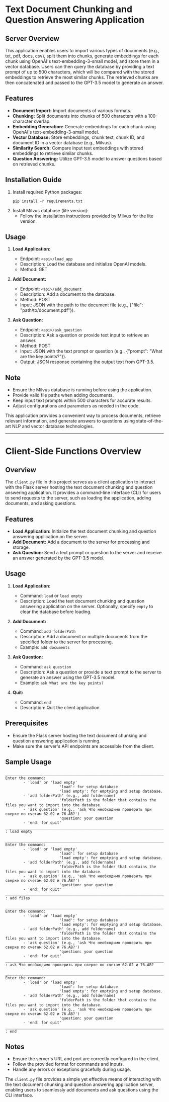 # Text Document Chunking and Question Answering Application

## Server Overview
This application enables users to import various types of documents (e.g., txt, pdf, docs, csv), split them into chunks, generate embeddings for each chunk using OpenAI's text-embedding-3-small model, and store them in a vector database. Users can then query the database by providing a text prompt of up to 500 characters, which will be compared with the stored embeddings to retrieve the most similar chunks. The retrieved chunks are then concatenated and passed to the GPT-3.5 model to generate an answer.

## Features
- **Document Import:** Import documents of various formats.
- **Chunking:** Split documents into chunks of 500 characters with a 100-character overlap.
- **Embedding Generation:** Generate embeddings for each chunk using OpenAI's text-embedding-3-small model.
- **Vector Database:** Store embeddings, chunk text, chunk ID, and document ID in a vector database (e.g., Milvus).
- **Similarity Search:** Compare input text embeddings with stored embeddings to retrieve similar chunks.
- **Question Answering:** Utilize GPT-3.5 model to answer questions based on retrieved chunks.

## Installation Guide
1. Install required Python packages:
   ```
   pip install -r requirements.txt
   ```
2. Install Milvus database (lite version):
   - Follow the installation instructions provided by Milvus for the lite version.

## Usage
1. **Load Application:**
   - Endpoint: `<api>/load_app`
   - Description: Load the database and initialize OpenAI models.
   - Method: GET

2. **Add Document:**
   - Endpoint: `<api>/add_document`
   - Description: Add a document to the database.
   - Method: POST
   - Input: JSON with the path to the document file (e.g., {"file": "path/to/document.pdf"}).

3. **Ask Question:**
   - Endpoint: `<api>/ask_question`
   - Description: Ask a question or provide text input to retrieve an answer.
   - Method: POST
   - Input: JSON with the text prompt or question (e.g., {"prompt": "What are the key points?"}).
   - Output: JSON response containing the output text from GPT-3.5.


## Note
- Ensure the Milvus database is running before using the application.
- Provide valid file paths when adding documents.
- Keep input text prompts within 500 characters for accurate results.
- Adjust configurations and parameters as needed in the code.

This application provides a convenient way to process documents, retrieve relevant information, and generate answers to questions using state-of-the-art NLP and vector database technologies.

---

# Client-Side Functions Overview

## Overview
The `client.py` file in this project serves as a client application to interact with the Flask server hosting the text document chunking and question answering application. It provides a command-line interface (CLI) for users to send requests to the server, such as loading the application, adding documents, and asking questions.

## Features
- **Load Application:** Initialize the text document chunking and question answering application on the server.
- **Add Document:** Add a document to the server for processing and storage.
- **Ask Question:** Send a text prompt or question to the server and receive an answer generated by the GPT-3.5 model.

## Usage
1. **Load Application:**
   - Command: `load` or `load empty`
   - Description: Load the text document chunking and question answering application on the server. Optionally, specify `empty` to clear the database before loading.

2. **Add Document:**
   - Command: `add folderPath`
   - Description: Add a document or multiple documents from the specified folder to the server for processing.
   - Example: `add documents`

3. **Ask Question:**
   - Command: `ask question`
   - Description: Ask a question or provide a text prompt to the server to generate an answer using the GPT-3.5 model.
   - Example: `ask What are the key points?`

4. **Quit:**
   - Command: `end`
   - Description: Quit the client application.

## Prerequisites
- Ensure the Flask server hosting the text document chunking and question answering application is running.
- Make sure the server's API endpoints are accessible from the client.

## Sample Usage
```
________________________________________________________________________________________________
Enter the command:
        - 'load' or 'load empty'
                        'load': for setup database
                        'load empty': for emptying and setup database.
        - 'add folderPath' (e.g., add foldername)
                        'folderPath is the folder that contains the files you want to import into the database․
        - 'ask question' (e.g., 'ask Что необходимо проверить при сверке по счетам 62.02 и 76.АВ?')
                        'question: your question
        - 'end: for quit'
________________________________________________________________________________________________
: load empty
```
```
________________________________________________________________________________________________
Enter the command:
        - 'load' or 'load empty'
                        'load': for setup database
                        'load empty': for emptying and setup database.
        - 'add folderPath' (e.g., add foldername)
                        'folderPath is the folder that contains the files you want to import into the database․
        - 'ask question' (e.g., 'ask Что необходимо проверить при сверке по счетам 62.02 и 76.АВ?')
                        'question: your question
        - 'end: for quit'
________________________________________________________________________________________________
: add files
```
```
________________________________________________________________________________________________
Enter the command:
        - 'load' or 'load empty'
                        'load': for setup database
                        'load empty': for emptying and setup database.
        - 'add folderPath' (e.g., add foldername)
                        'folderPath is the folder that contains the files you want to import into the database․
        - 'ask question' (e.g., 'ask Что необходимо проверить при сверке по счетам 62.02 и 76.АВ?')
                        'question: your question
        - 'end: for quit'
________________________________________________________________________________________________
: ask Что необходимо проверить при сверке по счетам 62.02 и 76.АВ?
```
```
________________________________________________________________________________________________
Enter the command:
        - 'load' or 'load empty'
                        'load': for setup database
                        'load empty': for emptying and setup database.
        - 'add folderPath' (e.g., add foldername)
                        'folderPath is the folder that contains the files you want to import into the database․
        - 'ask question' (e.g., 'ask Что необходимо проверить при сверке по счетам 62.02 и 76.АВ?')
                        'question: your question
        - 'end: for quit'
________________________________________________________________________________________________
: end
```
## Notes
- Ensure the server's URL and port are correctly configured in the client.
- Follow the provided format for commands and inputs.
- Handle any errors or exceptions gracefully during usage.

The `client.py` file provides a simple yet effective means of interacting with the text document chunking and question answering application server, enabling users to seamlessly add documents and ask questions using the CLI interface.
